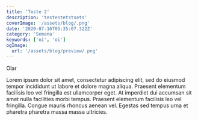 ```yaml
---
title: 'Teste 2'
description: 'testestetstsets'
coverImage: '/assets/blog/.png'
date: '2020-07-16T05:35:07.322Z'
category: 'Semana'
keywords: ['oi', 'oi']
ogImage:
  url: '/assets/blog/preview/.png'
---
```


Olar

Lorem ipsum dolor sit amet, consectetur adipiscing elit, sed do eiusmod tempor incididunt ut labore et dolore magna aliqua. Praesent elementum facilisis leo vel fringilla est ullamcorper eget. At imperdiet dui accumsan sit amet nulla facilities morbi tempus. Praesent elementum facilisis leo vel fringilla. Congue mauris rhoncus aenean vel. Egestas sed tempus urna et pharetra pharetra massa massa ultricies.